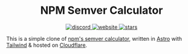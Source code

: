 <h1 align=center>
 NPM Semver Calculator
</h1>

<p align=center>
  <a href="https://dsc.gg/otterlord">
    <img src="https://img.shields.io/discord/805766973605937173" alt="discord">
  </a>
  <a href="https://semver.otterlord.dev">
    <img src="https://img.shields.io/website?url=https%3A%2F%2Fsemver.otterlord.dev" alt="website">
  </a>
  <a href="https://github.com/TheOtterlord/semver/stargazers">
    <img src="https://img.shields.io/github/stars/TheOtterlord/semver?style=social" alt="stars">
  </a>
</p>

This is a simple clone of [npm's semver calculator](https://semver.npmjs.com/), written in [Astro](https://astro.build/) with [Tailwind](https://tailwindcss.com/) & hosted on [Cloudflare](https://cloudflare.com/).
